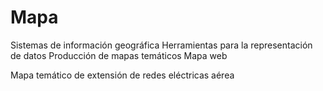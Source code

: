 # Mapa
Sistemas de información geográfica
Herramientas para la representación de datos
Producción de mapas temáticos
Mapa web

Mapa temático de extensión de redes eléctricas aérea
